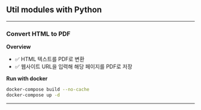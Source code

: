 ## Util modules with Python

---

### Convert HTML to PDF

**Overview**

- ✅ HTML 텍스트를 PDF로 변환
- ✅ 웹사이트 URL을 입력해 해당 페이지를 PDF로 저장

**Run with docker**

```bash
docker-compose build --no-cache
docker-compose up -d
```

---
